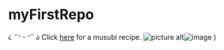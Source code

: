 # myFirstRepo
૮ ˶ᵔ ᵕ ᵔ˶ ა 
Click [here](https://www.youtube.com/watch?v=EuqQfguh7R4&t=161s) for a musubi recipe. 
![picture alt](https://www.pinterest.fr/pin/697917273509254765/])![image](https://user-images.githubusercontent.com/77726756/188641578-e8578831-c740-41f2-8958-500033988d48.png)
)
